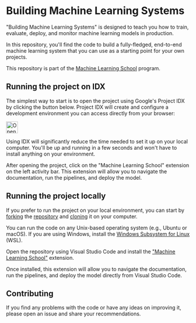 # Building Machine Learning Systems

"Building Machine Learning Systems" is designed to teach you how to train, evaluate, deploy, and monitor machine learning models in production. 

In this repository, you'll find the code to build a fully-fledged, end-to-end machine learning system that you can use as a starting point for your own projects.

This repository is part of the [Machine Learning School](https://www.ml.school) program.

## Running the project on IDX

The simplest way to start is to open the project using Google's Project IDX by clicking the button below. Project IDX will create and configure a development environment you can access directly from your browser:

<a href="https://idx.google.com/new?template=https%3A%2F%2Fgithub.com%2Fsvpino%2Fml.school%2F">
  <img
    height="32"
    alt="Open in IDX"
    src="https://cdn.idx.dev/btn/open_dark_32.svg">
</a>

Using IDX will significantly reduce the time needed to set it up on your local computer. You'll be up and running in a few seconds and won't have to install anything on your environment.

After opening the project, click on the "Machine Learning School" extension on the left activity bar. This extension will allow you to navigate the documentation, run the pipelines, and deploy the model.

## Running the project locally

If you prefer to run the project on your local environment, you can start by 
[forking](https://docs.github.com/en/pull-requests/collaborating-with-pull-requests/working-with-forks/fork-a-repo) the [repository](https://github.com/svpino/ml.school) and [cloning](https://docs.github.com/en/pull-requests/collaborating-with-pull-requests/working-with-forks/fork-a-repo) it on your computer. 

You can run the code on any Unix-based operating system (e.g., Ubuntu or macOS). If you are using Windows, install the [Windows Subsystem for Linux](https://learn.microsoft.com/en-us/windows/wsl/about) (WSL).

Open the repository using Visual Studio Code and install the ["Machine Learning School"](https://marketplace.visualstudio.com/items?itemName=tideily.mlschool) extension.

Once installed, this extension will allow you to navigate the documentation, run the pipelines, and deploy the model directly from Visual Studio Code.

## Contributing

If you find any problems with the code or have any ideas on improving it, please open an issue and share your recommendations.